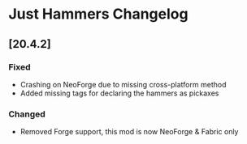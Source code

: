 # Just Hammers Changelog

## [20.4.2]

### Fixed

- Crashing on NeoForge due to missing cross-platform method
- Added missing tags for declaring the hammers as pickaxes

### Changed

- Removed Forge support, this mod is now NeoForge & Fabric only